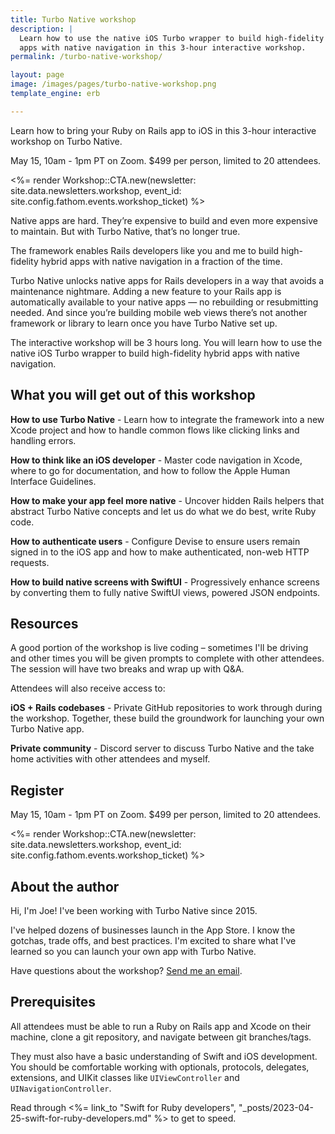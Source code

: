 ```yaml
---
title: Turbo Native workshop
description: |
  Learn how to use the native iOS Turbo wrapper to build high-fidelity hybrid
  apps with native navigation in this 3-hour interactive workshop.
permalink: /turbo-native-workshop/

layout: page
image: /images/pages/turbo-native-workshop.png
template_engine: erb

---
```


<p class="lead">Learn how to bring your Ruby on Rails app to iOS in this 3-hour interactive workshop on Turbo Native.</p>

May 15, 10am - 1pm PT on Zoom. $499 per person, limited to 20 attendees.

<%= render Workshop::CTA.new(newsletter: site.data.newsletters.workshop, event_id: site.config.fathom.events.workshop_ticket) %>

Native apps are hard. They’re expensive to build and even more expensive to maintain. But with Turbo Native, that’s no longer true.

The framework enables Rails developers like you and me to build high-fidelity hybrid apps with native navigation in a fraction of the time.

Turbo Native unlocks native apps for Rails developers in a way that avoids a maintenance nightmare. Adding a new feature to your Rails app is automatically available to your native apps — no rebuilding or resubmitting needed. And since you’re building mobile web views there’s not another framework or library to learn once you have Turbo Native set up.

The interactive workshop will be 3 hours long. You will learn how to use the native iOS Turbo wrapper to build high-fidelity hybrid apps with native navigation.

## What you will get out of this workshop

**How to use Turbo Native** - Learn how to integrate the framework into a new Xcode project and how to handle common flows like clicking links and handling errors.

**How to think like an iOS developer** - Master code navigation in Xcode, where to go for documentation, and how to follow the Apple Human Interface Guidelines.

**How to make your app feel more native** - Uncover hidden Rails helpers that abstract Turbo Native concepts and let us do what we do best, write Ruby code.

**How to authenticate users** - Configure Devise to ensure users remain signed in to the iOS app and how to make authenticated, non-web HTTP requests.

**How to build native screens with SwiftUI** - Progressively enhance screens by converting them to fully native SwiftUI views, powered JSON endpoints.

## Resources

A good portion of the workshop is live coding – sometimes I'll be driving and other times you will be given prompts to complete with other attendees. The session will have two breaks and wrap up with Q&A.

Attendees will also receive access to:

**iOS + Rails codebases** - Private GitHub repositories to work through during the workshop. Together, these build the groundwork for launching your own Turbo Native app.

**Private community** - Discord server to discuss Turbo Native and the take home activities with other attendees and myself.

## Register

May 15, 10am - 1pm PT on Zoom. $499 per person, limited to 20 attendees.

<%= render Workshop::CTA.new(newsletter: site.data.newsletters.workshop, event_id: site.config.fathom.events.workshop_ticket) %>

## About the author

Hi, I'm Joe! I've been working with Turbo Native since 2015.

I've helped dozens of businesses launch in the App Store. I know the gotchas, trade offs, and best practices. I'm excited to share what I've learned so you can launch your own app with Turbo Native.

Have questions about the workshop? [Send me an email](mailto:joe@masilotti.com).

## Prerequisites

All attendees must be able to run a Ruby on Rails app and Xcode on their machine, clone a git repository, and navigate between git branches/tags.

They must also have a basic understanding of Swift and iOS development. You should be comfortable working with optionals, protocols, delegates, extensions, and UIKit classes like `UIViewController` and `UINavigationController`.

Read through <%= link_to "Swift for Ruby developers", "_posts/2023-04-25-swift-for-ruby-developers.md" %> to get to speed.
